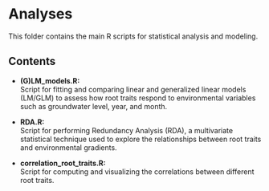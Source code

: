 # Analyses

This folder contains the main R scripts for statistical analysis and modeling.

## Contents

- **(G)LM_models.R:**  
  Script for fitting and comparing linear and generalized linear models (LM/GLM) to assess how root traits respond to environmental variables such as groundwater level, year, and month.

- **RDA.R:**  
  Script for performing Redundancy Analysis (RDA), a multivariate statistical technique used to explore the relationships between root traits and environmental gradients.

- **correlation_root_traits.R:**  
  Script for computing and visualizing the correlations between different root traits.
